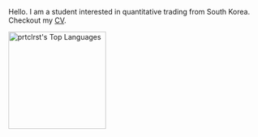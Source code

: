 Hello. I am a student interested in quantitative trading from South Korea. Checkout my [CV](https://gyvichi.github.io/cv/).



  <a href="https://github.com/prtclrst/github-readme-stats"><img alt="prtclrst's Top Languages" src="https://denvercoder1-github-readme-stats.vercel.app/api/top-langs/?username=prtclrst&langs_count=8&layout=compact&theme=react&hide_border=true&bg_color=1F222E&title_color=F85D7F&icon_color=F8D866" height="192px"/></a>
  <br/>
